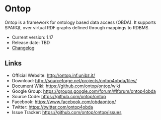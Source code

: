 # Ontop  

Ontop is a framework for ontology based data access (OBDA). It supports SPARQL over
virtual RDF graphs defined through mappings to RDBMS. 

* Current version: 1.17
* Release date:  TBD
* [Changelog](https://github.com/ontop/ontop/wiki/OntopReleases)

## Links

- Official Website: http://ontop.inf.unibz.it/
- Download: http://sourceforge.net/projects/ontop4obda/files/
- Document Wiki: https://github.com/ontop/ontop/wiki
- Google Group: https://groups.google.com/forum/#!forum/ontop4obda
- Source Code: https://github.com/ontop/ontop
- Facebook: https://www.facebook.com/obdaontop/
- Twitter: https://twitter.com/ontop4obda
- Issue Tracker: https://github.com/ontop/ontop/issues